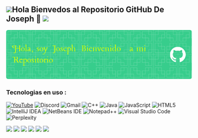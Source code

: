 
## <img src="https://media3.giphy.com/media/v1.Y2lkPTc5MGI3NjExeG9rN2w5bWZ0cHN2ZDNsamR0cTA5OXAyYjBpb3Q5ZWZ4Y3phemt1YyZlcD12MV9pbnRlcm5hbF9naWZfYnlfaWQmY3Q9Zw/u1WhXLjwgcXpHJBMRM/giphy.gif" width="60"/>Hola Bienvedos al Repositorio GitHub De Joseph 👋   <img src="https://media2.giphy.com/media/v1.Y2lkPTc5MGI3NjExamRhMmludHNjZXo3eDNsdGcwZXM5amJqZ3RzOXA0dTlkY2ZhMGZsZiZlcD12MV9pbnRlcm5hbF9naWZfYnlfaWQmY3Q9Zw/fw8uZriJW4TlhmZnUj/giphy.gif" width="60"/>

![Banner De Joseph](github-header-image.png)
### Tecnologias en uso :
[![YouTube](https://img.shields.io/badge/YouTube-%23FF0000.svg?style=for-the-badge&logo=YouTube&logoColor=white)](https://youtube.com/@repositorio_joseph?si=9swoD92qJ8dOo4Lw)
![Discord](https://img.shields.io/badge/Discord-%235865F2.svg?style=for-the-badge&logo=discord&logoColor=white)
![Gmail](https://img.shields.io/badge/Gmail-D14836?style=for-the-badge&logo=gmail&logoColor=white)
![C++](https://img.shields.io/badge/c++-%2300599C.svg?style=for-the-badge&logo=c%2B%2B&logoColor=white)
![Java](https://img.shields.io/badge/java-%23ED8B00.svg?style=for-the-badge&logo=openjdk&logoColor=white)
![JavaScript](https://img.shields.io/badge/javascript-%23323330.svg?style=for-the-badge&logo=javascript&logoColor=%23F7DF1E)
![HTML5](https://img.shields.io/badge/html5-%23E34F26.svg?style=for-the-badge&logo=html5&logoColor=white)
![IntelliJ IDEA](https://img.shields.io/badge/IntelliJIDEA-000000.svg?style=for-the-badge&logo=intellij-idea&logoColor=white)
![NetBeans IDE](https://img.shields.io/badge/NetBeansIDE-1B6AC6.svg?style=for-the-badge&logo=apache-netbeans-ide&logoColor=white)
![Notepad++](https://img.shields.io/badge/Notepad++-90E59A.svg?style=for-the-badge&logo=notepad%2b%2b&logoColor=black)
![Visual Studio Code](https://img.shields.io/badge/Visual%20Studio%20Code-0078d7.svg?style=for-the-badge&logo=visual-studio-code&logoColor=white)
![Perplexity](https://img.shields.io/badge/perplexity-000000?style=for-the-badge&logo=perplexity&logoColor=088F8F)

<img src="https://media0.giphy.com/media/v1.Y2lkPTc5MGI3NjExOW5xMDJlNTVtbm5zejVuaTl1cHUzbGlxejA5cTBtcWR6MDl1ZXZoeiZlcD12MV9pbnRlcm5hbF9naWZfYnlfaWQmY3Q9cw/JaVlIs5XVn13iJgSo4/giphy.gif" width="70"/>
<img src="https://media2.giphy.com/media/v1.Y2lkPTc5MGI3NjExaGlnajJjeWk1Z2JxdTQyNnk0eXptZjgxaHRocXpjMDh1aTMzdGhpbSZlcD12MV9pbnRlcm5hbF9naWZfYnlfaWQmY3Q9Zw/4lFDID7oR4bXeT7TXC/giphy.gif" width="60"/>
<img src="https://media4.giphy.com/media/v1.Y2lkPTc5MGI3NjExOGRpb3N4OWkwNXZidzl5bmo1YnU4Nm53ZTNuNzJwaGloZjFzdG8wZyZlcD12MV9pbnRlcm5hbF9naWZfYnlfaWQmY3Q9Zw/d3Fy9XsNSCNyarmg/giphy.gif" width="60"/>
<img src="https://media1.giphy.com/media/v1.Y2lkPTc5MGI3NjExYXV0bGRrODVyaXBoemQwb21wMWYxem54Yjl2dmlvYWt3ZnpidXZvYSZlcD12MV9pbnRlcm5hbF9naWZfYnlfaWQmY3Q9Zw/rYoaOjXiAGR1Wl51UE/giphy.gif" width="60"/>
<img src="https://media4.giphy.com/media/v1.Y2lkPTc5MGI3NjExdjJtZ3F0dGtmdWF1OGg3ODM3dGMxY2dkMGVncHA2bWI3ZDB2N3dxcyZlcD12MV9pbnRlcm5hbF9naWZfYnlfaWQmY3Q9Zw/HjEg2e7Q8Teqtz28ur/giphy.gif" width="60"/>
<img src="https://media2.giphy.com/media/v1.Y2lkPTc5MGI3NjExZGE4MzFnbnkwaGt5eWVzOTBrZ2w1Z3l1YjdvMXY2bTRjZTUxcG1pbiZlcD12MV9pbnRlcm5hbF9naWZfYnlfaWQmY3Q9dHM/LnnscyxZ38eUV740Vm/giphy.gif" width="60"/>
